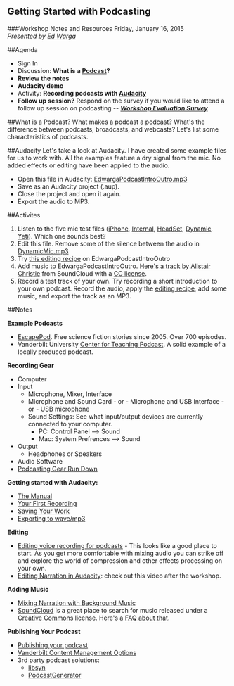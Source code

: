 ## Getting Started with Podcasting ##

###Workshop Notes and Resources
Friday, January 16, 2015  
*Presented by [Ed Warga](mailto:ed.warga@vanderbilt.edu)*

##Agenda  
* Sign In
* Discussion: **What is a [Podcast](http://en.wikipedia.org/wiki/Podcast)?**
* **Review the notes**
* **Audacity demo**
* Activity: **Recording podcasts with [Audacity](http://audacity.sourceforge.net/)**
* **Follow up session?** Respond on the survey if you would like to attend a follow up session on podcasting -- ***[Workshop Evaluation Survey](https://redcap.vanderbilt.edu/surveys/?s=XK87WNFLCP)***

##What is a Podcast?
What makes a podcast a podcast? What's the difference between podcasts, broadcasts, and webcasts? Let's list some characteristics of podcasts.

##Audacity
Let's take a look at Audacity. I have created some example files for us to work with. All the examples feature a dry signal from the mic. No added effects or editing have been applied to the audio.

* Open this file in Audacity: [EdwargaPodcastIntroOutro.mp3](https://drive.google.com/file/d/0B5qrNoxFaFhueTdzQmlmMEItb2s/view?usp=sharing)
* Save as an Audacity project (.aup). 
* Close the project and open it again. 
* Export the audio to MP3.

##Activites
1. Listen to the five mic test files ([iPhone](https://drive.google.com/file/d/0B5qrNoxFaFhuelVDeGNwWG15Yk0/view?usp=sharing), [Internal](https://drive.google.com/file/d/0B5qrNoxFaFhubzFSR1BGR3VQWEU/view?usp=sharing), [HeadSet](https://drive.google.com/file/d/0B5qrNoxFaFhuMXhFa0Q5d1MwRkU/view?usp=sharing), [Dynamic](https://drive.google.com/file/d/0B5qrNoxFaFhuTExhcFpYRkxtSm8/view?usp=sharing), [Yeti](https://drive.google.com/file/d/0B5qrNoxFaFhuXzh3MndYQjVrNW8/view?usp=sharing)). Which one sounds best?
4. Edit this file. Remove some of the silence between the audio in [DynamicMic.mp3](https://drive.google.com/file/d/0B5qrNoxFaFhuTExhcFpYRkxtSm8/view?usp=sharing)
2. Try [this editing recipe](http://www.buzzsprout.com/blog/2014/05/02/how-to-get-the-best-sounding-audio-for-your-podcast) on EdwargaPodcastIntroOutro
3. Add music to EdwargaPodcastIntroOutro. [Here's a track](https://drive.google.com/file/d/0B5qrNoxFaFhuUHZzRXJCUUwtWms/view?usp=sharing) by [Alistair Christie](https://soundcloud.com/alistairchristie) from SoundCloud with a [CC license](http://creativecommons.org/licenses/by-nc-sa/3.0/).
5. Record a test track of your own. Try recording a short introduction to your own podcast. Record the audio, apply the [editing recipe](http://www.buzzsprout.com/blog/2014/05/02/how-to-get-the-best-sounding-audio-for-your-podcast), add some music, and export the track as an MP3.

##Notes

**Example Podcasts**

* [EscapePod](http://escapepod.org/). Free science fiction stories since 2005. Over 700 episodes.
* Vanderbilt University [Center for Teaching Podcast](http://cft.vanderbilt.edu/blog/podcasts/). A solid example of a locally produced podcast.

**Recording Gear**  

* Computer
* Input
  * Microphone, Mixer, Interface
  * Microphone and Sound Card - or - Microphone and USB Interface - or - USB microphone
  * Sound Settings: See what input/output devices are currently connected to your computer.
      * PC: Control Panel --> Sound
      * Mac: System Prefrences --> Sound  
* Output
  * Headphones or Speakers
* Audio Software
* [Podcasting Gear Run Down](http://music.tutsplus.com/articles/the-complete-list-of-audio-gear-youll-need-for-your-podcast--audio-20527)


**Getting started with Audacity:**

* [The Manual](http://manual.audacityteam.org/o/index.html) 
* [Your First Recording](http://manual.audacityteam.org/o/man/tutorial_your_first_recording.html)
* [Saving Your Work](http://manual.audacityteam.org/o/man/audacity_projects.html)
* [Exporting to wave/mp3](http://manual.audacityteam.org/o/man/file_menu.html#Export...)   
 

**Editing**

* [Editing voice recording for podcasts](http://www.buzzsprout.com/blog/2014/05/02/how-to-get-the-best-sounding-audio-for-your-podcast) - This looks like a good place to start. As you get more comfortable with mixing audio you can strike off and explore the world of compression and other effects processing on your own.
* [Editing Narration in Audacity](http://blogs.techsmith.com/tips-how-tos/editing-narration-in-audacity-tutorial/): check out this video after the workshop.


**Adding Music**

* [Mixing Narration with Background Music](http://manual.audacityteam.org/o/man/tutorial_mixing_a_narration_with_background_music.html)
* [SoundCloud](https://soundcloud.com) is a great place to search for music released under a [Creative Commons](http://creativecommons.org/about) license. Here's a [FAQ about that](http://help.soundcloud.com/customer/portal/articles/243852).


**Publishing Your Podcast**

* [Publishing your podcast](http://wiki.audacityteam.org/wiki/How_to_publish_a_Podcast)
* [Vanderbilt Content Management Options](http://web.vanderbilt.edu/resources/cms-options/)
* 3rd party podcast solutions: 
  * [libsyn](https://www.libsyn.com/)
  * [PodcastGenerator](http://podcastgen.sourceforge.net/)
